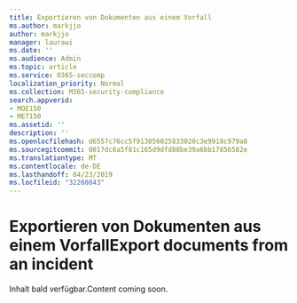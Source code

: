 ```yaml
---
title: Exportieren von Dokumenten aus einem Vorfall
ms.author: markjjo
author: markjjo
manager: laurawi
ms.date: ''
ms.audience: Admin
ms.topic: article
ms.service: O365-seccomp
localization_priority: Normal
ms.collection: M365-security-compliance
search.appverid:
- MOE150
- MET150
ms.assetid: ''
description: ''
ms.openlocfilehash: d6557c76cc5f913856025833020c3e9918c979a8
ms.sourcegitcommit: 0017dc6a5f81c165d9dfd88be39a6bb17856582e
ms.translationtype: MT
ms.contentlocale: de-DE
ms.lasthandoff: 04/23/2019
ms.locfileid: "32260843"
---
```

# <a name="export-documents-from-an-incident"></a><span data-ttu-id="25007-102">Exportieren von Dokumenten aus einem Vorfall</span><span class="sxs-lookup"><span data-stu-id="25007-102">Export documents from an incident</span></span>

<span data-ttu-id="25007-103">Inhalt bald verfügbar.</span><span class="sxs-lookup"><span data-stu-id="25007-103">Content coming soon.</span></span>